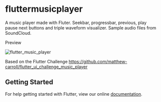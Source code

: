 # fluttermusicplayer

A music player made with Fluter.
Seekbar, progressbar, previous, play pause next buttons and triple waveform visualizer. 
Sample audio files from SoundCloud.

Preview

![flutter_music_player](https://user-images.githubusercontent.com/21109275/44122972-0ab4502a-a01e-11e8-9ccc-4f4e395d0225.gif)


Based on the Flutter Challenge https://github.com/matthew-carroll/flutter_ui_challenge_music_player


## Getting Started

For help getting started with Flutter, view our online
[documentation](https://flutter.io/).

